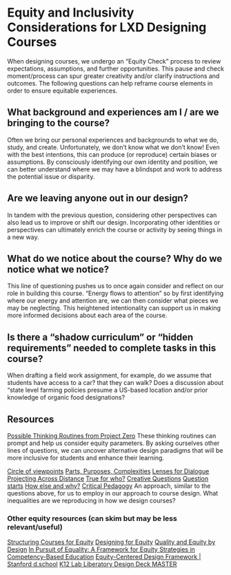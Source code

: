 # Equity and Inclusivity Considerations for LXD Designing Courses

When designing courses, we undergo an “Equity Check” process to review expectations, assumptions, and further opportunities. This pause and check moment/process can spur greater creativity and/or clarify instructions and outcomes. The following questions can help reframe course elements in order to ensure equitable experiences.

## What background and experiences am I / are we bringing to the course?

Often we bring our personal experiences and backgrounds to what we do, study, and create. Unfortunately, we don’t know what we don’t know! Even with the best intentions, this can produce (or reproduce) certain biases or assumptions. By consciously identifying our own identity and position, we can better understand where we may have a blindspot and work to address the potential issue or disparity.

## Are we leaving anyone out in our design?

In tandem with the previous question, considering other perspectives can also lead us to improve or shift our design. Incorporating other identities or perspectives can ultimately enrich the course or activity by seeing things in a new way.

## What do we notice about the course? Why do we notice what we notice?
This line of questioning pushes us to once again consider and reflect on our role in building this course. “Energy flows to attention” so by first identifying where our energy and attention are, we can then consider what pieces we may be neglecting. This heightened intentionality can support us in making more informed decisions about each area of the course.

## Is there a “shadow curriculum” or “hidden requirements” needed to complete tasks in this course?
When drafting a field work assignment, for example, do we assume that students have access to a car? that they can walk? Does a discussion about “state level farming policies presume a US-based location and/or prior knowledge of organic food designations? 

## Resources
[Possible Thinking Routines from Project Zero](https://pz.harvard.edu/thinking-routines) These thinking routines can prompt and help us consider equity parameters. By asking ourselves other lines of questions, we can uncover alternative design paradigms that will be more inclusive for students and enhance their learning. 

[Circle of viewpoints](https://pz.harvard.edu/sites/default/files/Circle%20of%20Viewpoints_0.pdf)
[Parts, Purposes, Complexities](https://pz.harvard.edu/sites/default/files/Parts%20Purposes%20Complexities%20-%20for%20exploring%20complexity.pdf)
[Lenses for Dialogue](https://pz.harvard.edu/sites/default/files/Lenses%20for%20Dialogue.pdf)
[Projecting Across Distance](https://pz.harvard.edu/sites/default/files/Projecting%20Across%20Distance.pdf)
[True for who?](https://pz.harvard.edu/sites/default/files/True%20for%20Who_0.pdf)
[Creative Questions](https://pz.harvard.edu/sites/default/files/Creative%20Questions_0.pdf)
[Question starts](https://pz.harvard.edu/sites/default/files/Question%20Starts_0.pdf)
[How else and why?](https://pz.harvard.edu/sites/default/files/How%20Else%20and%20Why_3.pdf)
[Critical Pedagogy](https://www.k12academics.com/educational-philosophy/critical-pedagogy#:~:text=Critical%20pedagogy%20is%20a%20teaching,Shor%20defines%20critical%20pedagogy%20as) An approach, similar to the questions above, for us to employ in our approach to course design. What inequalities are we reproducing in how we design courses?

### Other equity resources (can skim but may be less relevant/useful)
[Structuring Courses for Equity](https://www.coursesource.org/courses/structuring-courses-for-equity#tabs-0-content=1)
[Designing for Equity](http://www.aurora-institute.org/wp-content/uploads/CompetencyWorks-DesigningForEquity.pdf)
[Quality and Equity by Design](http://www.aurora-institute.org/wp-content/uploads/CompetencyWorks-QualityAndEquityByDesign.pdf)
[In Pursuit of Equality: A Framework for Equity Strategies in Competency-Based Education](http://www.aurora-institute.org/wp-content/uploads/CompetencyWorks-InPursuitOfEquality-AFrameworkForEquityStrategiesInCompetencyBasedEducation.pdf)
[Equity-Centered Design Framework | Stanford d.school](https://dschool.stanford.edu/resources/equity-centered-design-framework)
[K12 Lab Liberatory Design Deck MASTER](https://docs.google.com/presentation/d/1S-7fZojfgGs3M3T110vaXZFztRvjmMdkCjJ4UiIQ5i0/edit#slide=id.g204dd7f89b_0_491)
